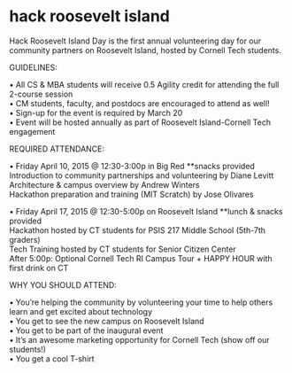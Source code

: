 # hack roosevelt island
Hack Roosevelt Island Day is the first annual volunteering day for our community partners on Roosevelt Island, hosted by Cornell Tech students.

GUIDELINES:

•	All CS & MBA students will receive 0.5 Agility credit for attending the full 2-course session  
•	CM students, faculty, and postdocs are encouraged to attend as well!  
•	Sign-up for the event is required by March 20  
•	Event will be hosted annually as part of Roosevelt Island-Cornell Tech engagement

REQUIRED ATTENDANCE:

•	Friday April 10, 2015 @ 12:30-3:00p in Big Red **snacks provided  
Introduction to community partnerships and volunteering by Diane Levitt  
Architecture & campus overview by Andrew Winters  
Hackathon preparation and training (MIT Scratch) by Jose Olivares

•	Friday April 17, 2015 @ 12:30-5:00p on Roosevelt Island **lunch & snacks provided  
Hackathon hosted by CT students for PSIS 217 Middle School (5th-7th graders)  
Tech Training hosted by CT students for Senior Citizen Center  
After 5:00p: Optional Cornell Tech RI Campus Tour + HAPPY HOUR with first drink on CT

WHY YOU SHOULD ATTEND:

•	You’re helping the community by volunteering your time to help others learn and get excited about technology  
•	You get to see the new campus on Roosevelt Island  
•	You get to be part of the inaugural event  
•	It’s an awesome marketing opportunity for Cornell Tech (show off our students!)  
•	You get a cool T-shirt 
